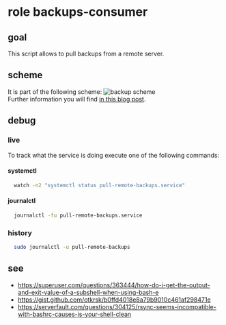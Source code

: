 # role backups-consumer

## goal
This script allows to pull backups from a remote server.

## scheme
It is part of the following scheme:
![backup scheme](https://www.veen.world/wp-content/uploads/2020/12/server-backup-768x567.jpg) <br />
Further information you will find [in this blog post](https://www.veen.world/2020/12/26/how-i-backup-dedicated-root-servers/).

## debug

### live
To track what the service is doing execute one of the following commands:

#### systemctl
```bash
  watch -n2 "systemctl status pull-remote-backups.service"
```

#### journalctl
```bash
  journalctl -fu pull-remote-backups.service
```  

### history
```bash
  sudo journalctl -u pull-remote-backups
```

## see
- https://superuser.com/questions/363444/how-do-i-get-the-output-and-exit-value-of-a-subshell-when-using-bash-e
- https://gist.github.com/otkrsk/b0ffd4018e8a79b9010c461af298471e
- https://serverfault.com/questions/304125/rsync-seems-incompatible-with-bashrc-causes-is-your-shell-clean